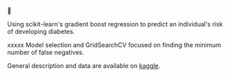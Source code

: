 :honey_pot:

Using scikit-learn's gradient boost regression to predict an individual's risk of developing diabetes.

xxxxx
Model selection and GridSearchCV focused on finding the minimum number of false negatives. 

General description and data are available on [kaggle](https://www.kaggle.com/uciml/pima-indians-diabetes-database).
